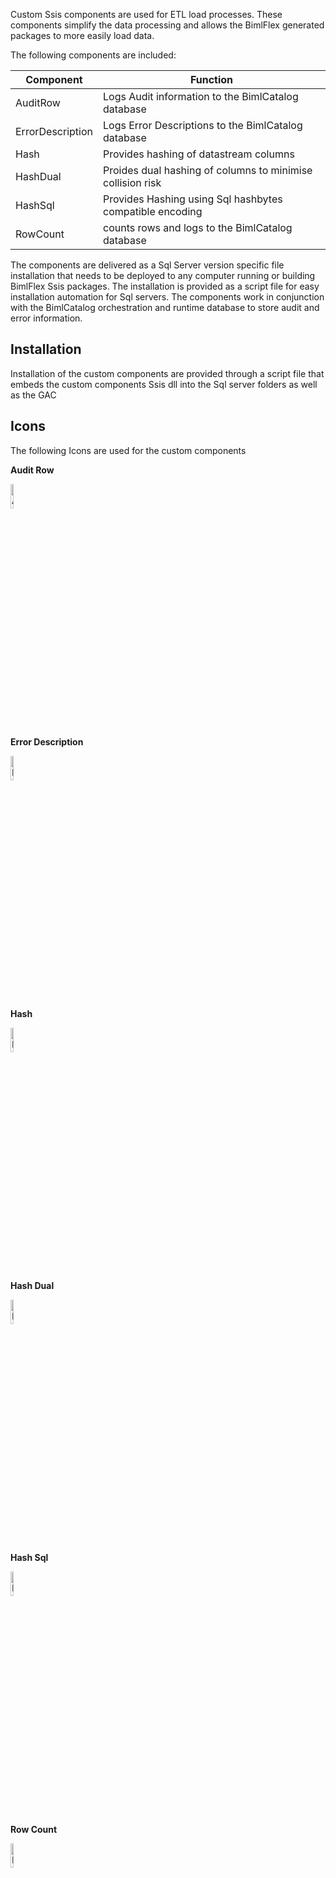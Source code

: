 Custom Ssis components are used for ETL load processes. These components simplify the data processing and allows the BimlFlex generated packages to more easily load data.

The following components are included:

| Component | Function                             |
| ---------- | -------------------------------------- |
| AuditRow    | Logs Audit information to the BimlCatalog database |
| ErrorDescription | Logs Error Descriptions to the BimlCatalog database | 
| Hash | Provides hashing of datastream columns |
| HashDual | Proides dual hashing of columns to minimise collision risk |
| HashSql | Provides Hashing using Sql hashbytes compatible encoding |
| RowCount | counts rows and logs to the BimlCatalog database |

The components are delivered as a Sql Server version specific file installation that needs to be deployed to any computer running or building BimlFlex Ssis packages. 
The installation is provided as a script file for easy installation automation for Sql servers.
The components work in conjunction with the BimlCatalog orchestration and runtime database to store audit and error information.

## Installation

Installation of the custom components are provided through a script file that embeds the custom components Ssis dll into the Sql server folders as well as the GAC

## Icons

The following Icons are used for the custom components

**Audit Row**

<img src="Media/bimlflex_v5_cc_auditrow.ico" alt="AuditRow Icon" width="10%"/>

**Error Description**

<img src="Media/bimlflex_v5_cc_errordescription.ico" alt="ErrorDescription Icon" width="10%"/>

**Hash**

<img src="Media/bimlflex_v5_cc_hash.ico" alt="Hash Icon" width="10%"/>

**Hash Dual**

<img src="Media/bimlflex_v5_cc_hashdual.ico" alt="HashDual Icon" width="10%"/>

**Hash Sql**

<img src="Media/bimlflex_v5_cc_hashsql.ico" alt="HashSql Icon" width="10%"/>

**Row Count**

<img src="Media/bimlflex_v5_cc_RowCount.ico" alt="RowCount Icon" width="10%"/>


